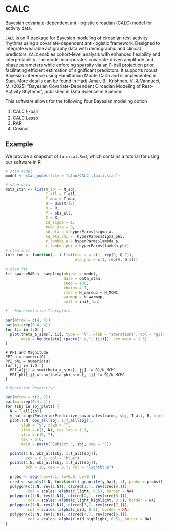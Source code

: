 # CALC
Bayesian covariate-dependent anti-logistic circadian (CALC) model for activity data. 

`CALC` is an R package for Bayesian modeling of circadian rest-activity rhythms using a covariate-dependent anti-logistic framework. Designed to integrate wearable actigraphy data with demographic and clinical predictors, `CALC` enables cohort-level analysis with enhanced flexibility and interpretability. The model incorporates covariate-driven amplitude and phase parameters while enforcing sparsity via an l1-ball projection prior, facilitating efficient estimation of significant predictors. It supports robust Bayesian inference using Hamiltonian Monte Carlo and is implemented in Stan. More details can be found in Hadj-Amar, B., Krishnan, V., & Vannucci, M. (2025) "Bayesian Covariate-Dependent Circadian Modeling of Rest-Activity Rhythms", published in Data Science in Science.

This software allows for the following four Bayesian modeling option 

1. CALC $l_1$-ball
2. CALC Lasso
3. RAR
4. Cosinor
  
## Example 

We provide a snapshot of `tutorial.Rmd`, which contains a tutorial for using our software in R

```r
# stan model
model <- stan_model(file = "stan/CALC_l1ball.stan")

# stan data
data_stan <- list(N_sbj = N_sbj,
                  T_all = T_all,
                  T_max = T_max,
                  Q = dim(X)[2],
                  R = R,
                  Y = obs_all,
                  X = X,
                  sd_sigma = 1,
                  mean_eta = 0,
                  sd_eta_a = hyperParms$sigma_a,
                  sd_eta_phi =  hyperParms$sigma_phi,
                  r_lambda_a = hyperParms$lambda_a,
                  r_lambda_phi = hyperParms$lambda_phi)
# stan init
init_fun <- function(...) list(eta_a = c(1, rep(0, Q-1)), 
                               eta_phi = c(1, rep(0, Q-1)))

# stan fit
fit_sparseRAR <- sampling(object = model,
                          data = data_stan,
                          seed = 108,
                          chains = 1,
                          iter = N_warmup + N_MCMC,
                          warmup = N_warmup,
                          init = init_fun)
```

```r
# - Representative Traceplots

par(mfrow = c(4, 4))
par(mai=rep(0.4, 4))
for (ii in 1:Q) {
  plot(theta_a_sims[, ii], type = "l", xlab = "Iterations", col = "goldenrod3", 
       main = bquote(eta[.(paste(" a,", ii))]), cex.main = 1.5)
}
```

```
# PPI and Magnitude
PPI_a = numeric(Q)
PPI_phi = numeric(Q)
for (jj in 1:Q) {
  PPI_a[jj] = sum(theta_a_sims[, jj] != 0)/N_MCMC
  PPI_phi[jj] = sum(theta_phi_sims[, jj] != 0)/N_MCMC
}
```

``` r 
# Posterior Predictive 

par(mfrow = c(2, 2))
par(mai=rep(0.4, 4))
for (sbj in sbj_plots) {
  N = T_all[sbj]
  y_hat = getPosteriorPredictive_covariates(parms, sbj, T_all, R, n_draws = 100)
  plot(1:N, obs_all[sbj, 1:T_all[sbj]],  
       ylab = "y", xlab = "", 
       xlim = c(1, N), cex.lab = 1.1, 
       ylim = c(0, 7),
       cex = 0.6,
       main = paste("Subject ", sbj, sep = ''))
  
  points(1:N, obs_all[sbj, 1:T_all[sbj]],
         cex = 0.6, col = "blue")
  points(1:N, obs_all[sbj, 1:T_all[sbj]],
         pch = 20, cex = 0.7, col = "lightblue")
  
  probs <- seq(from=0.1, to=0.9, by=0.1)
  cred <- sapply(1:N, function(t) quantile(y_hat[, t], probs = probs))
  polygon(c(1:N, rev(1:N)), c(cred[1,], rev(cred[9,])),
          col = scales::alpha(c_light, 0.5), border = NA)
  polygon(c(1:N, rev(1:N)), c(cred[2,], rev(cred[8,])),
          col = scales::alpha(c_light_highlight, 0.5), border = NA)
  polygon(c(1:N, rev(1:N)), c(cred[3,], rev(cred[7,])),
          col = scales::alpha(c_mid, 0.5), border = NA)
  polygon(c(1:N, rev(1:N)), c(cred[4,], rev(cred[6,])),
          col = scales::alpha(c_mid_highlight, 0.5), border = NA)
}
```

